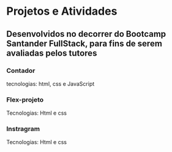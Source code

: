 <h1>Projetos e Atividades </h1>
<h2>Desenvolvidos no decorrer do Bootcamp Santander FullStack, para fins de serem avaliadas pelos tutores</h2>
<div>
<h3>Contador</h3>
<p>tecnologias: html, css e JavaScript</p>
</div>
<div>
<h3>Flex-projeto</h3>
<p>Tecnologias: Html e css</p>
</div>
<div>
<h3>Instragram</h3>
<p>Tecnologias: Html e css</p>
</div>